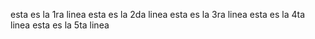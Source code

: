 esta es la 1ra linea
esta es la 2da linea
esta es la 3ra linea
esta es la 4ta linea
esta es la 5ta linea
